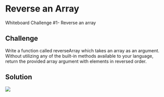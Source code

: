 # Reverse an Array
Whiteboard Challenge #1- Reverse an array

## Challenge
Write a function called reverseArray which takes an array as an argument. Without utilizing any of the built-in methods available to your language, return the provided array argument with elements in reversed order.

## Solution
![](assets/reverse_array.jpg)